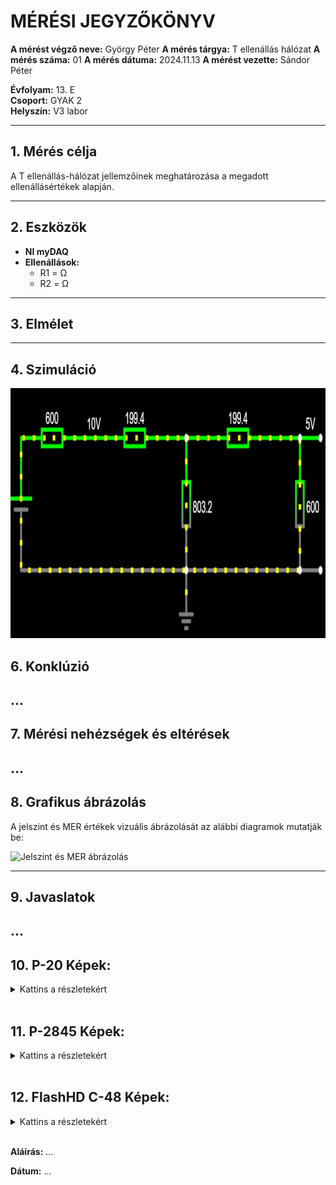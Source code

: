 
# MÉRÉSI JEGYZŐKÖNYV

**A mérést végző neve:** György Péter
**A mérés tárgya:** T ellenállás hálózat
**A mérés száma:**  01
**A mérés dátuma:**  2024.11.13 
**A mérést vezette:** Sándor Péter  

**Évfolyam:** 13. E  
**Csoport:** GYAK 2  
**Helyszín:**   V3 labor

---

## 1. Mérés célja
A T ellenállás-hálózat jellemzőinek meghatározása a megadott ellenállásértékek alapján.

---

## 2. Eszközök 
- **NI myDAQ** 
- **Ellenállások:**
    - R1 =  Ω
    - R2 =  Ω
---

## 3. Elmélet


---

## 4. Szimuláció

<a href="https://tinyurl.com/2cn9yyvv" target="_blank">
<img src="https://github.com/GyorgyPeter/tavkozles/blob/main/jegyzokonyv/T-ellenallas-halozat/K%C3%A9perny%C5%91k%C3%A9p%202024-11-13%20131745.png" width="640" height="400">
</a>


## 6. Konklúzió
...
---

## 7. Mérési nehézségek és eltérések
...
---

## 8. Grafikus ábrázolás
A jelszint és MER értékek vizuális ábrázolását az alábbi diagramok mutatják be:

![Jelszint és MER ábrázolás](...) 

---

## 9. Javaslatok
...
---

## 10. P-20 Képek:
<details>
<summary>Kattins a részletekért</summary>

**474Mhz Mért Képek:**
    <img src=...>
    <img src=...>

---

**570MHz Mért Képek**
    <img src=...>
    <img src=...>

---

**706MHz Mért Képek**
    <img src=...>
    <img src=...>

---

</details>

<br>

## 11. P-2845 Képek:
<details>

<summary>Kattins a részletekért</summary>

**474Mhz Mért Képek:**
    <img ...>
    <img ...>

---

**570MHz Mért Képek**
    <img ...>
    <img ...>

---

**706MHz Mért Képek**
    <img ...>
    <img ...>

---

</details>

<br>

## 12. FlashHD C-48 Képek:
<details>
<summary>Kattins a részletekért</summary>

**474Mhz Mért Képek:**
    <img ...>
    <img ...>

---

**570MHz Mért Képek**
    <img ...>
    <img ...>

---

**706MHz Mért Képek**
    <img ...>
    <img ...>

---

</details>


<br>

**Aláírás:** ...

**Dátum:** ...
